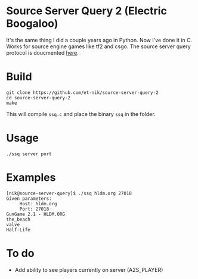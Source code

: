 # Source Server Query 2 (Electric Boogaloo)

It's the same thing I did a couple years ago in Python. Now I've done it in C.
Works for source engine games like tf2 and csgo.
The source server query protocol is doucmented [here][1].

# Build

```
git clone https://github.com/et-nik/source-server-query-2
cd source-server-query-2
make
```
This will compile `ssq.c` and place the binary `ssq` in the folder.

# Usage

```
./ssq server port
```

# Examples

```
[nik@source-server-query]$ ./ssq hldm.org 27018
Given parameters:
     Host: hldm.org
     Port: 27018
GunGame 2.1 - HLDM.ORG
the_beach
valve
Half-Life
```

# To do

- Add ability to see players currently on server (A2S\_PLAYER)

[1]: https://developer.valvesoftware.com/wiki/Server_queries
